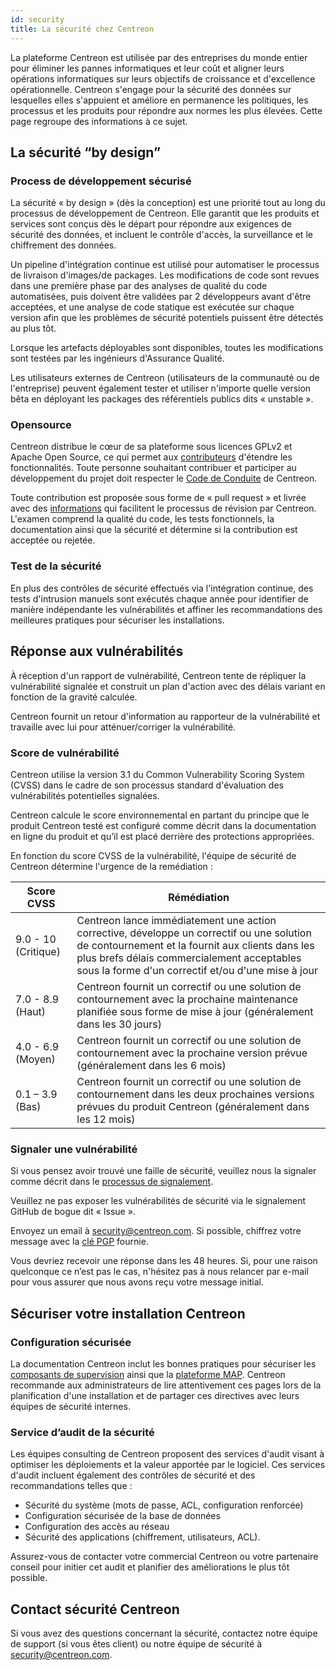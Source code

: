 ```yaml
---
id: security
title: La sécurité chez Centreon
---
```


La plateforme Centreon est utilisée par des entreprises du monde entier pour éliminer les pannes
informatiques et leur coût et aligner leurs opérations informatiques sur leurs objectifs de croissance
et d'excellence opérationnelle.
Centreon s'engage pour la sécurité des données sur lesquelles elles s'appuient et améliore en
permanence les politiques, les processus et les produits pour répondre aux normes les plus élevées.
Cette page regroupe des informations à ce sujet.

## La sécurité “by design”

### Process de développement sécurisé

La sécurité « by design » (dès la conception) est une priorité tout au long du processus de
développement de Centreon. Elle garantit que les produits et services sont conçus dès le départ pour
répondre aux exigences de sécurité des données, et incluent le contrôle d'accès, la surveillance et le
chiffrement des données.

Un pipeline d'intégration continue est utilisé pour automatiser le processus de livraison d'images/de
packages. Les modifications de code sont revues dans une première phase par des analyses de
qualité du code automatisées, puis doivent être validées par 2 développeurs avant d'être acceptées,
et une analyse de code statique est exécutée sur chaque version afin que les problèmes de sécurité
potentiels puissent être détectés au plus tôt.

Lorsque les artefacts déployables sont disponibles, toutes les modifications sont testées par les
ingénieurs d'Assurance Qualité.

Les utilisateurs externes de Centreon (utilisateurs de la communauté ou de l'entreprise) peuvent
également tester et utiliser n'importe quelle version bêta en déployant les packages des référentiels
publics dits « unstable ».

### Opensource

Centreon distribue le cœur de sa plateforme sous licences GPLv2 et Apache Open Source, ce qui
permet aux [contributeurs](https://github.com/centreon/.github/blob/master/CONTRIBUTING.md) d'étendre les fonctionnalités. Toute personne souhaitant contribuer et
participer au développement du projet doit respecter le [Code de Conduite](https://github.com/centreon/.github/blob/master/CODE_OF_CONDUCT.md) de Centreon.

Toute contribution est proposée sous forme de « pull request » et livrée avec des [informations](https://github.com/centreon/.github/blob/master/PULL_REQUEST_TEMPLATE.md) qui
facilitent le processus de révision par Centreon. L'examen comprend la qualité du code, les tests
fonctionnels, la documentation ainsi que la sécurité et détermine si la contribution est acceptée ou
rejetée.

### Test de la sécurité

En plus des contrôles de sécurité effectués via l'intégration continue, des tests d'intrusion manuels
sont exécutés chaque année pour identifier de manière indépendante les vulnérabilités et affiner les
recommandations des meilleures pratiques pour sécuriser les installations.

## Réponse aux vulnérabilités

À réception d'un rapport de vulnérabilité, Centreon tente de répliquer la vulnérabilité signalée et
construit un plan d'action avec des délais variant en fonction de la gravité calculée.

Centreon fournit un retour d'information au rapporteur de la vulnérabilité et travaille avec lui pour
atténuer/corriger la vulnérabilité.

### Score de vulnérabilité

Centreon utilise la version 3.1 du Common Vulnerability Scoring System (CVSS) dans le cadre de son
processus standard d'évaluation des vulnérabilités potentielles signalées.

Centreon calcule le score environnemental en partant du principe que le produit Centreon testé est
configuré comme décrit dans la documentation en ligne du produit et qu’il est placé derrière des
protections appropriées.

En fonction du score CVSS de la vulnérabilité, l'équipe de sécurité de Centreon détermine l'urgence
de la remédiation :

 | Score CVSS          | Rémédiation                                                                                                                                                                                                                                       |
|---------------------|---------------------------------------------------------------------------------------------------------------------------------------------------------------------------------------------------------------------------------------------------|
| 9.0 - 10 (Critique) | Centreon lance immédiatement une action corrective, développe un correctif ou une solution de contournement et la fournit aux clients dans les plus brefs délais commercialement acceptables sous la forme d'un correctif et/ou d'une mise à jour |
| 7.0 - 8.9 (Haut)    | Centreon fournit un correctif ou une solution de contournement avec la prochaine maintenance planifiée sous forme de mise à jour (généralement dans les 30 jours)                                                                                 |
| 4.0 - 6.9 (Moyen)   | Centreon fournit un correctif ou une solution de contournement avec la  prochaine version prévue (généralement dans les 6 mois)                                                                                                                   |
| 0.1 – 3.9 (Bas)     | Centreon fournit un correctif ou une solution de contournement dans les deux prochaines versions prévues du produit Centreon (généralement dans les 12 mois)                                                                                      |

### Signaler une vulnérabilité

Si vous pensez avoir trouvé une faille de sécurité, veuillez nous la signaler comme décrit dans le
[processus de signalement](https://github.com/centreon/centreon/security/policy#reporting-a-vulnerability).

Veuillez ne pas exposer les vulnérabilités de sécurité via le signalement GitHub de bogue dit « Issue ».

Envoyez un email à [security@centreon.com](mailto:security@centreon.com). Si possible, chiffrez votre message avec 
la [clé PGP](https://github.com/centreon/centreon/security/policy#pgp-information)
fournie.

Vous devriez recevoir une réponse dans les 48 heures. Si, pour une raison quelconque ce n’est pas le
cas, n'hésitez pas à nous relancer par e-mail pour vous assurer que nous avons reçu votre message initial.

## Sécuriser votre installation Centreon

### Configuration sécurisée

La documentation Centreon inclut les bonnes pratiques pour sécuriser les [composants de supervision](../administration/secure-platform.md)
ainsi que la [plateforme MAP](../graph-views/secure-your-map-platform.md). Centreon recommande aux administrateurs de lire attentivement ces
pages lors de la planification d'une installation et de partager ces directives avec leurs équipes de
sécurité internes.

### Service d’audit de la sécurité

Les équipes consulting de Centreon proposent des services d'audit visant à optimiser les
déploiements et la valeur apportée par le logiciel. Ces services d'audit incluent également des
contrôles de sécurité et des recommandations telles que :

- Sécurité du système (mots de passe, ACL, configuration renforcée)
- Configuration sécurisée de la base de données
- Configuration des accès au réseau
- Sécurité des applications (chiffrement, utilisateurs, ACL).

Assurez-vous de contacter votre commercial Centreon ou votre partenaire conseil pour initier cet
audit et planifier des améliorations le plus tôt possible.

## Contact sécurité Centreon

Si vous avez des questions concernant la sécurité, contactez notre équipe de support (si vous êtes
client) ou notre équipe de sécurité à [security@centreon.com](mailto:security@centreon.com).